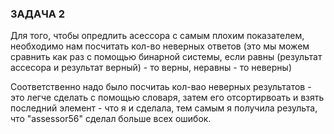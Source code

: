 ### ЗАДАЧА 2

Для того, чтобы опредлить асессора с самым плохим показателем, необходимо нам посчитать кол-во неверных ответов (это мы можем сравнить как раз с помощью бинарной системы, если равны (результат ассесора и результат верный) - то верны, неравны - то неверны)

Соответственно надо было посчитаь кол-вао неверных результатов - это легче сделать с помощью словаря, затем его отсортирвоать и взять последний элемент - что я и сделала, тем самым я получила результа, что "assessor56" сделал больше всех ошибок.

